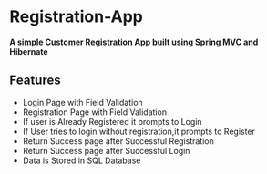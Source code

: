 # Registration-App
**A simple Customer Registration App built using Spring MVC and Hibernate**

## Features
- Login Page with Field Validation
- Registration Page with Field Validation
- If user is Already Registered it prompts to Login
- If User tries to login without registration,it prompts to Register
- Return Success page after Successful Registration
- Return Success page after Successful Login
- Data is Stored in SQL Database
